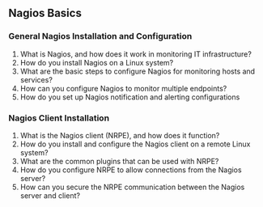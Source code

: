 ## Nagios Basics

### General Nagios Installation and Configuration
1. What is Nagios, and how does it work in monitoring IT infrastructure?
2. How do you install Nagios on a Linux system?
3. What are the basic steps to configure Nagios for monitoring hosts and services?
4. How can you configure Nagios to monitor multiple endpoints?
5. How do you set up Nagios notification and alerting configurations

### Nagios Client Installation
1. What is the Nagios client (NRPE), and how does it function?
2. How do you install and configure the Nagios client on a remote Linux system?
3. What are the common plugins that can be used with NRPE?
4. How do you configure NRPE to allow connections from the Nagios server?
5. How can you secure the NRPE communication between the Nagios server and client?